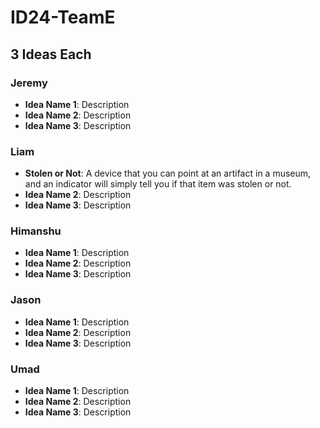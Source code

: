 # ID24-TeamE
## 3 Ideas Each
### Jeremy
- **Idea Name 1**: Description
- **Idea Name 2**: Description
- **Idea Name 3**: Description
### Liam
- **Stolen or Not**: A device that you can point at an artifact in a museum, and an indicator will simply tell you if that item was stolen or not.
- **Idea Name 2**: Description
- **Idea Name 3**: Description
### Himanshu
- **Idea Name 1**: Description
- **Idea Name 2**: Description
- **Idea Name 3**: Description
### Jason
- **Idea Name 1**: Description
- **Idea Name 2**: Description
- **Idea Name 3**: Description
### Umad
- **Idea Name 1**: Description
- **Idea Name 2**: Description
- **Idea Name 3**: Description
